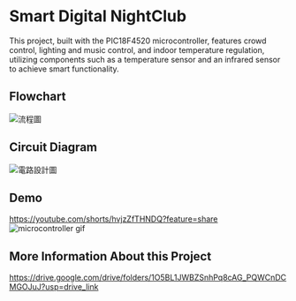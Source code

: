 Smart Digital NightClub
====
This project, built with the PIC18F4520 microcontroller, features crowd control, lighting and music control, and
indoor temperature regulation, utilizing components such as a temperature sensor and an infrared sensor to achieve smart functionality.

Flowchart
----
![流程圖](https://github.com/user-attachments/assets/16603912-b2cc-40be-9280-d65f053ab467)

Circuit Diagram
----
![電路設計圖](https://github.com/user-attachments/assets/70396413-04ca-4491-9ed4-a12c4bf66f16)

Demo
----
https://youtube.com/shorts/hvjzZfTHNDQ?feature=share  
![microcontroller gif](https://github.com/user-attachments/assets/ef8e6e31-617b-427f-b94b-1853cec67537)

More Information About this Project
----
https://drive.google.com/drive/folders/1O5BL1JWBZSnhPq8cAG_PQWCnDCMGOJuJ?usp=drive_link
